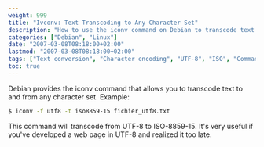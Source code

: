 ```yaml
---
weight: 999
title: "Ivconv: Text Transcoding to Any Character Set"
description: "How to use the iconv command on Debian to transcode text from one character set to another, useful for file conversion between UTF-8 and ISO standards."
categories: ["Debian", "Linux"]
date: "2007-03-08T08:18:00+02:00"
lastmod: "2007-03-08T08:18:00+02:00"
tags: ["Text conversion", "Character encoding", "UTF-8", "ISO", "Command line"]
toc: true
---
```


Debian provides the iconv command that allows you to transcode text to and from any character set. Example:

```bash
$ iconv -f utf8 -t iso8859-15 fichier_utf8.txt
```

This command will transcode from UTF-8 to ISO-8859-15. It's very useful if you've developed a web page in UTF-8 and realized it too late.

